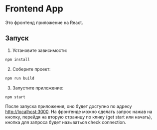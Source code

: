# Frontend App

Это фронтенд приложение на React.

## Запуск

1. Установите зависимости:

```bash
npm install
```

2. Соберите проект:

```bash
npm run build
```

3. Запустите приложение:

```bash
npm start
```

После запуска приложения, оно будет доступно по адресу [http://localhost:3000](http://localhost:3000).
На фронтенде можно сделать запрос нажав на кнопку, перейдя на вторую страницу по клику (get start или начать), кнопка для запроса будет называться check connection.